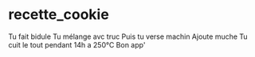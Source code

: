 # recette_cookie
Tu fait bidule
Tu mélange avc truc
Puis tu verse machin
Ajoute muche
Tu cuit le tout pendant 14h a 250°C
Bon app'